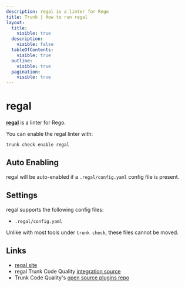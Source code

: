 ```yaml
---
description: regal is a linter for Rego
title: Trunk | How to run regal
layout:
  title:
    visible: true
  description:
    visible: false
  tableOfContents:
    visible: true
  outline:
    visible: true
  pagination:
    visible: true
---
```


# regal

[**regal**](https://github.com/StyraInc/regal) is a linter for Rego.

You can enable the regal linter with:

```shell
trunk check enable regal
```

## Auto Enabling

regal will be auto-enabled if a `.regal/config.yaml` config file is present.

## Settings

regal supports the following config files:
* `.regal/config.yaml`

Unlike with most tools under `trunk check`, these files cannot be moved.




## Links

- [regal site](https://github.com/StyraInc/regal)
- regal Trunk Code Quality [integration source](https://github.com/trunk-io/plugins/tree/main/linters/regal)
- Trunk Code Quality's [open source plugins repo](https://github.com/trunk-io/plugins/tree/main)

